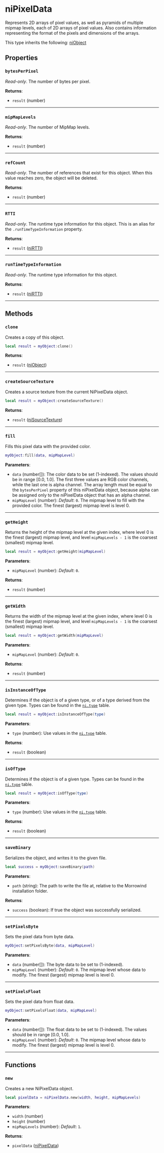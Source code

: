# niPixelData
<div class="search_terms" style="display: none">nipixeldata, pixeldata</div>

<!---
	This file is autogenerated. Do not edit this file manually. Your changes will be ignored.
	More information: https://github.com/MWSE/MWSE/tree/master/docs
-->

Represents 2D arrays of pixel values, as well as pyramids of multiple mipmap levels, each of 2D arrays of pixel values. Also contains information representing the format of the pixels and dimensions of the arrays.

This type inherits the following: [niObject](../types/niObject.md)
## Properties

### `bytesPerPixel`
<div class="search_terms" style="display: none">bytesperpixel</div>

*Read-only*. The number of bytes per pixel.

**Returns**:

* `result` (number)

***

### `mipMapLevels`
<div class="search_terms" style="display: none">mipmaplevels</div>

*Read-only*. The number of MipMap levels.

**Returns**:

* `result` (number)

***

### `refCount`
<div class="search_terms" style="display: none">refcount</div>

*Read-only*. The number of references that exist for this object. When this value reaches zero, the object will be deleted.

**Returns**:

* `result` (number)

***

### `RTTI`
<div class="search_terms" style="display: none">rtti</div>

*Read-only*. The runtime type information for this object. This is an alias for the `.runTimeTypeInformation` property.

**Returns**:

* `result` ([niRTTI](../types/niRTTI.md))

***

### `runTimeTypeInformation`
<div class="search_terms" style="display: none">runtimetypeinformation</div>

*Read-only*. The runtime type information for this object.

**Returns**:

* `result` ([niRTTI](../types/niRTTI.md))

***

## Methods

### `clone`
<div class="search_terms" style="display: none">clone</div>

Creates a copy of this object.

```lua
local result = myObject:clone()
```

**Returns**:

* `result` ([niObject](../types/niObject.md))

***

### `createSourceTexture`
<div class="search_terms" style="display: none">createsourcetexture, sourcetexture</div>

Creates a source texture from the current NiPixelData object.

```lua
local result = myObject:createSourceTexture()
```

**Returns**:

* `result` ([niSourceTexture](../types/niSourceTexture.md))

***

### `fill`
<div class="search_terms" style="display: none">fill</div>

Fills this pixel data with the provided color.

```lua
myObject:fill(data, mipMapLevel)
```

**Parameters**:

* `data` (number[]): The color data to be set (1-indexed). The values should be in range [0.0, 1.0]. The first three values are RGB color channels, while the last one is alpha channel. The array length must be equal to the `bytesPerPixel` property of this niPixelData object, because alpha can be assigned only to the niPixelData object that has an alpha channel.
* `mipMapLevel` (number): *Default*: `0`. The mipmap level to fill with the provided color. The finest (largest) mipmap level is level 0.

***

### `getHeight`
<div class="search_terms" style="display: none">getheight, height</div>

Returns the height of the mipmap level at the given index, where level 0 is the finest (largest) mipmap level, and level `mipMapLevels - 1` is the coarsest (smallest) mipmap level.

```lua
local result = myObject:getHeight(mipMapLevel)
```

**Parameters**:

* `mipMapLevel` (number): *Default*: `0`.

**Returns**:

* `result` (number)

***

### `getWidth`
<div class="search_terms" style="display: none">getwidth, width</div>

Returns the width of the mipmap level at the given index, where level 0 is the finest (largest) mipmap level, and level `mipMapLevels - 1` is the coarsest (smallest) mipmap level.

```lua
local result = myObject:getWidth(mipMapLevel)
```

**Parameters**:

* `mipMapLevel` (number): *Default*: `0`.

**Returns**:

* `result` (number)

***

### `isInstanceOfType`
<div class="search_terms" style="display: none">isinstanceoftype, instanceoftype</div>

Determines if the object is of a given type, or of a type derived from the given type. Types can be found in the [`ni.type`](https://mwse.github.io/MWSE/references/ni/types/) table.

```lua
local result = myObject:isInstanceOfType(type)
```

**Parameters**:

* `type` (number): Use values in the [`ni.type`](https://mwse.github.io/MWSE/references/ni/types/) table.

**Returns**:

* `result` (boolean)

***

### `isOfType`
<div class="search_terms" style="display: none">isoftype, oftype</div>

Determines if the object is of a given type. Types can be found in the [`ni.type`](https://mwse.github.io/MWSE/references/ni/types/) table.

```lua
local result = myObject:isOfType(type)
```

**Parameters**:

* `type` (number): Use values in the [`ni.type`](https://mwse.github.io/MWSE/references/ni/types/) table.

**Returns**:

* `result` (boolean)

***

### `saveBinary`
<div class="search_terms" style="display: none">savebinary</div>

Serializes the object, and writes it to the given file.

```lua
local success = myObject:saveBinary(path)
```

**Parameters**:

* `path` (string): The path to write the file at, relative to the Morrowind installation folder.

**Returns**:

* `success` (boolean): If true the object was successfully serialized.

***

### `setPixelsByte`
<div class="search_terms" style="display: none">setpixelsbyte, pixelsbyte</div>

Sets the pixel data from byte data.

```lua
myObject:setPixelsByte(data, mipMapLevel)
```

**Parameters**:

* `data` (number[]): The byte data to be set to (1-indexed).
* `mipMapLevel` (number): *Default*: `0`. The mipmap level whose data to modify. The finest (largest) mipmap level is level 0.

***

### `setPixelsFloat`
<div class="search_terms" style="display: none">setpixelsfloat, pixelsfloat</div>

Sets the pixel data from float data.

```lua
myObject:setPixelsFloat(data, mipMapLevel)
```

**Parameters**:

* `data` (number[]): The float data to be set to (1-indexed). The values should be in range [0.0, 1.0].
* `mipMapLevel` (number): *Default*: `0`. The mipmap level whose data to modify. The finest (largest) mipmap level is level 0.

***

## Functions

### `new`
<div class="search_terms" style="display: none">new</div>

Creates a new NiPixelData object.

```lua
local pixelData = niPixelData.new(width, height, mipMapLevels)
```

**Parameters**:

* `width` (number)
* `height` (number)
* `mipMapLevels` (number): *Default*: `1`.

**Returns**:

* `pixelData` ([niPixelData](../types/niPixelData.md))

